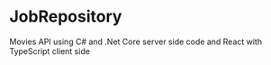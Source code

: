 # JobRepository
Movies API using C# and .Net Core  server side code and React with TypeScript client side
